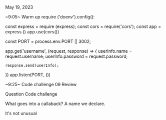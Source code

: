May 19, 2023

~9:05~ Warm up
require ('doenv').config():

const express = require (express);
const cors = require('cors');
const app = express ()
app.use(cors())

const PORT = process.env.PORT || 3002;

app.get('username', (request, response) => {
    userInfo.name = request.username;
    userInfo.password = request.password;

    response.send(userInfo);
})
app.listen(PORT, ())




~9:25~ Code challenge 09 Review

Question Code challenge 

What goes into a callaback? A name we declare. 








It's not unusual 

